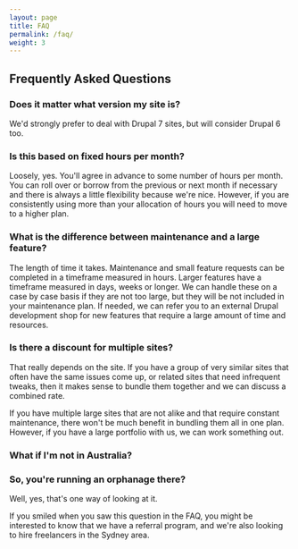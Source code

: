 ```yaml
---
layout: page
title: FAQ
permalink: /faq/
weight: 3
---
```


<h2>Frequently Asked Questions</h2>

<h3>Does it matter what version my site is?</h3>

We'd strongly prefer to deal with Drupal 7 sites, but will consider Drupal 6 too.

<h3>Is this based on fixed hours per month?</h3>

Loosely, yes. You'll agree in advance to some number of hours per month. You can roll over or borrow from the previous or next month if necessary and there is always a little flexibility because we're nice. However, if you are consistently using more than your allocation of hours you will need to move to a higher plan.

<h3>What is the difference between maintenance and a large feature?</h3>

The length of time it takes. Maintenance and small feature requests can be completed in a timeframe measured in hours. Larger features have a timeframe measured in days, weeks or longer. We can handle these on a case by case basis if they are not too large, but they will be not included in your maintenance plan. If needed, we can refer you to an external Drupal development shop for new features that require a large amount of time and resources.

<h3>Is there a discount for multiple sites?</h3>

That really depends on the site. If you have a group of very similar sites that often have the same issues come up, or related sites that need infrequent tweaks, then it makes sense to bundle them together and we can discuss a combined rate.

If you have multiple large sites that are not alike and that require constant maintenance, there won't be much benefit in bundling them all in one plan. However, if you have a large portfolio with us, we can work something out.

<h3>What if I'm not in Australia?</h3>

<h3>So, you're running an orphanage there?</h3>

Well, yes, that's one way of looking at it.

If you smiled when you saw this question in the FAQ, you might be interested to know that we have a referral program, and we're also looking to hire freelancers in the Sydney area.